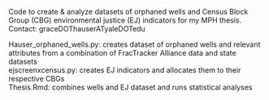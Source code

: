 Code to create & analyze datasets of orphaned wells and Census Block Group (CBG) environmental justice (EJ) indicators for my MPH thesis.  
Contact: graceDOThauserATyaleDOTedu

Hauser_orphaned_wells.py: creates dataset of orphaned wells and relevant attributes from a combination of FracTracker Alliance data and state datasets  
ejscreenxcensus.py: creates EJ indicators and allocates them to their respective CBGs  
Thesis.Rmd: combines wells and EJ dataset and runs statistical analyses  

